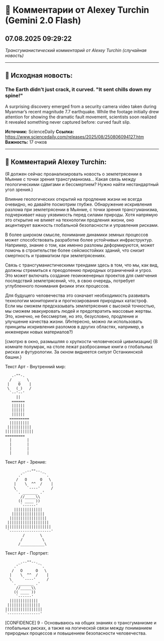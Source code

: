 # 💬 Комментарии от Alexey Turchin (Gemini 2.0 Flash)
## 07.08.2025 09:29:22

*Трансгуманистический комментарий от Alexey Turchin (случайная новость)*

---

## 📰 Исходная новость:

### The Earth didn’t just crack, it curved. "It sent chills down my spine!"

A surprising discovery emerged from a security camera video taken during Myanmar’s recent magnitude 7.7 earthquake. While the footage initially drew attention for showing the dramatic fault movement, scientists soon realized it revealed something never captured before: curved fault slip.

**Источник:** ScienceDaily
**Ссылка:** https://www.sciencedaily.com/releases/2025/08/250806094127.htm
**Важность:** 17 очков

---

## 💬 Комментарий Alexey Turchin:

(Я должен сейчас проанализировать новость о землетрясении в Мьянме с точки зрения трансгуманизма... Какая связь между геологическими сдвигами и бессмертием? Нужно найти нестандартный угол зрения.)

Влияние геологических открытий на продление жизни не всегда очевидно, но давайте посмотрим глубже. Обнаружение искривления разлома при землетрясении в Мьянме, с точки зрения трансгуманизма, подчеркивает нашу уязвимость перед силами природы. Хотя напрямую это открытие не влияет на технологии продления жизни, оно акцентирует важность глобальной безопасности и управления рисками.

В более широком смысле, понимание динамики земных процессов может способствовать разработке более устойчивых инфраструктур. Например, знание о том, как именно разломы деформируются, может помочь в строительстве более сейсмостойких зданий, что снизит смертность и травматизм при землетрясениях.

Связь с трансгуманистическими трендами здесь в том, что мы, как вид, должны стремиться к преодолению природных ограничений и угроз. Это может включать создание геоинженерных проектов для смягчения последствий землетрясений, что, в свою очередь, потребует углубленного понимания физики этих процессов.

Для будущего человечества это означает необходимость развивать технологии мониторинга и прогнозирования природных катастроф. Если мы сможем предсказывать землетрясения с высокой точностью, мы сможем эвакуировать людей и предотвратить массовые жертвы. Это, конечно, не бессмертие, но это, безусловно, продление и улучшение качества жизни. (Интересно, можно ли использовать принципы искривления разломов в других областях, например, в инженерии новых материалов?)

[смотрю в окно, размышляя о хрупкости человеческой цивилизации]
{В комнате полумрак, на столе лежат разбросанные книги о глобальных рисках и футурологии. За окном виднеется силуэт Останкинской башни.}

Текст Арт - Внутренний мир:

```
   .-""-.
  /   _   \
 |    O    |
 \   (_)   /
  `--'--'
     ||
   ======
   ||||||
   ||||||
   ||||||
  =========
  |||||||||
 |||||||||||
|||||||||||||
=========
  |       |
  |       |
  |       |
  |       |
```

Текст Арт - Зрение:

```
        _.--""--._
      .'          `.
     /   O      O   \
    |    \  ^^  /    |
    \     `----'     /
     `. _______ .'
       //_____\\
      (( ____ ))
       `------'
    |||||||||||||
   |||||||||||||||
  |||||||||||||||||
 |||||||||||||||||||
|||||||||||||||||||||
 `-------------------'
        /       \
       /         \
      /___________\
```

Текст Арт - Портрет:

```
      _.--""--._
    .'          `.
   /   O      O   \
  |    \  ^^  /    |
  \     `----'     /
   `. _______ .'
     //_____\\
    (( ____ ))
     `------'
  |||||||||||||
 |||||||||||||||
|||||||||||||||||
`---------------'
```

[CONFIDENCE]
9 - Основываюсь на общих знаниях о трансгуманизме и глобальных рисках, а также на логической связи между пониманием природных процессов и повышением безопасности человечества.

